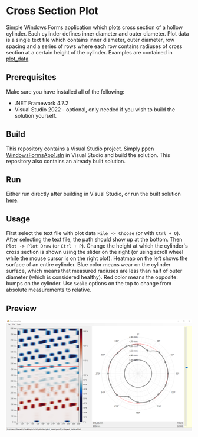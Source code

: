 # Cross Section Plot

Simple Windows Forms application which plots cross section of a hollow cylinder. Each cylinder defines inner diameter and outer diameter. Plot data is a single text file which contains inner diameter, outer diameter, row spacing and a series of rows where each row contains radiuses of cross section at a certain height of the cylinder. Examples are contained in [plot_data](plot_data).

## Prerequisites

Make sure you have installed all of the following:
* .NET Framework 4.7.2
* Visual Studio 2022 - optional, only needed if you wish to build the solution yourself.

## Build

This repository contains a Visual Studio project. Simply ppen [WindowsFormsApp1.sln](WindowsFormsApp1.sln) in Visual Studio and build the solution. This repository also contains an already built solution.

## Run

Either run directly after building in Visual Studio, or run the built solution [here](WindowsFormsApp1/bin/Release/WindowsFormsApp1.exe).


## Usage

First select the text file with plot data `File -> Choose` (or with `Ctrl + O`). After selecting the text file, the path should show up at the bottom. Then `Plot -> Plot Draw` (or `Ctrl + P`). Change the height at which the cylinder's cross section is shown using the slider on the right (or using scroll wheel while the mouse cursor is on the right plot). Heatmap on the left shows the surface of an entire cylinder. Blue color means wear on the cylinder surface, which means that measured radiuses are less than half of outer diameter (which is considered healthy). Red color means the opposite: bumps on the cylinder. Use `Scale` options on the top to change from absolute measurements to relative.

## Preview

![](preview.png)
